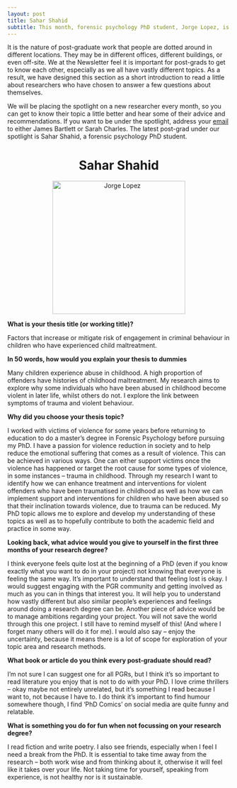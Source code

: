 ```yaml
---
layout: post
title: Sahar Shahid
subtitle: This month, forensic psychology PhD student, Jorge Lopez, is under our spotlight.
---
```


It is the nature of post-graduate work that people are dotted around in different locations. They may be in different offices, different buildings, or even off-site. We at the Newsletter feel it is important for post-grads to get to know each other, especially as we all have vastly different topics. As a result, we have designed this section as a short introduction to read a little about researchers who have chosen to answer a few questions about themselves.

We will be placing the spotlight on a new researcher every month, so you can get to know their topic a little better and hear some of their advice and recommendations. If you want to be under the spotlight, address your [email](mailto:cov.pgrnewsletter+spotlight@gmail.com) to either James Bartlett or Sarah Charles. The latest post-grad under our spotlight is Sahar Shahid, a forensic psychology PhD student.

<center> <h1> Sahar Shahid </h1>
</center>


<center>
  <img src="{{ site.baseurl }}/img/Shahid-spotlight.jpg" alt="Jorge Lopez" width = "300" />
</center>

**What is your thesis title (or working title)?**

Factors that increase or mitigate risk of engagement in criminal behaviour in children who have experienced child maltreatment.

**In 50 words, how would you explain your thesis to dummies**

Many children experience abuse in childhood. A high proportion of offenders have histories of childhood maltreatment. My research aims to explore why some individuals who have been abused in childhood become violent in later life, whilst others do not. I explore the link between symptoms of trauma and violent behaviour.

**Why did you choose your thesis topic?**

I worked with victims of violence for some years before returning to education to do a master’s degree in Forensic Psychology before pursuing my PhD. I have a passion for violence reduction in society and to help reduce the emotional suffering that comes as a result of violence. This can be achieved in various ways. One can either support victims once the violence has happened or target the root cause for some types of violence, in some instances – trauma in childhood. Through my research I want to identify how we can enhance treatment and interventions for violent offenders who have been traumatised in childhood as well as how we can implement support and interventions for children who have been abused so that their inclination towards violence, due to trauma can be reduced. My PhD topic allows me to explore and develop my understanding of these topics as well as to hopefully contribute to both the academic field and practice in some way.

**Looking back, what advice would you give to yourself in the first three months of your research degree?**

I think everyone feels quite lost at the beginning of a PhD (even if you know exactly what you want to do in your project) not knowing that everyone is feeling the same way. It’s important to understand that feeling lost is okay. I would suggest engaging with the PGR community and getting involved as much as you can in things that interest you. It will help you to understand how vastly different but also similar people’s experiences and feelings around doing a research degree can be. Another piece of advice would be to manage ambitions regarding your project. You will not save the world through this one project. I still have to remind myself of this! (And where I forget many others will do it for me). I would also say – enjoy the uncertainty, because it means there is a lot of scope for exploration of your topic area and research methods.


**What book or article do you think every post-graduate should read?**

I’m not sure I can suggest one for all PGRs, but I think it’s so important to read literature you enjoy that is not to do with your PhD. I love crime thrillers – okay maybe not entirely unrelated, but it’s something I read because I want to, not because I have to. I do think it’s important to find humour somewhere though, I find ‘PhD Comics’ on social media are quite funny and relatable.

**What is something you do for fun when not focussing on your research degree?**

I read fiction and write poetry. I also see friends, especially when I feel I need a break from the PhD. It is essential to take time away from the research – both work wise and from thinking about it, otherwise it will feel like it takes over your life. Not taking time for yourself, speaking from experience, is not healthy nor is it sustainable.
